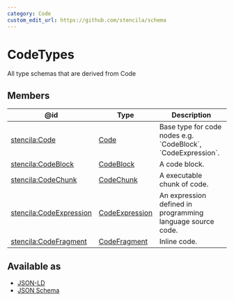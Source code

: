 ```yaml
---
category: Code
custom_edit_url: https://github.com/stencila/schema
---
```


# CodeTypes

All type schemas that are derived from Code

## Members

| @id                                                                       | Type                                | Description                                                      |
| ------------------------------------------------------------------------- | ----------------------------------- | ---------------------------------------------------------------- |
| [stencila:Code](https://schema.stenci.la/Code.jsonld)                     | [Code](Code.md)                     | Base type for code nodes e.g. \`CodeBlock\`, \`CodeExpression\`. |
| [stencila:CodeBlock](https://schema.stenci.la/CodeBlock.jsonld)           | [CodeBlock](CodeBlock.md)           | A code block.                                                    |
| [stencila:CodeChunk](https://schema.stenci.la/CodeChunk.jsonld)           | [CodeChunk](CodeChunk.md)           | A executable chunk of code.                                      |
| [stencila:CodeExpression](https://schema.stenci.la/CodeExpression.jsonld) | [CodeExpression](CodeExpression.md) | An expression defined in programming language source code.       |
| [stencila:CodeFragment](https://schema.stenci.la/CodeFragment.jsonld)     | [CodeFragment](CodeFragment.md)     | Inline code.                                                     |

## Available as

-   [JSON-LD](https://schema.stenci.la/stencila.jsonld)
-   [JSON Schema](https://schema.stenci.la/v1/CodeTypes.schema.json)
